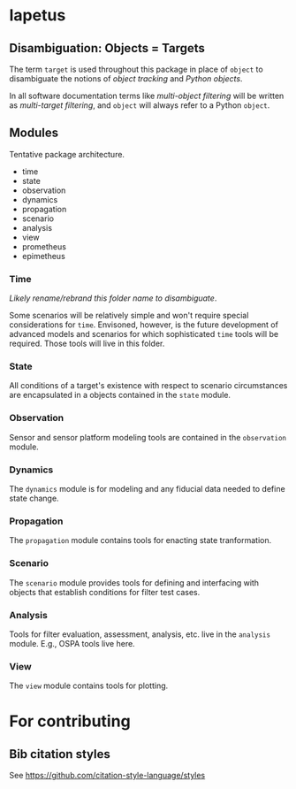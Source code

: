 # Iapetus

## Disambiguation: Objects = Targets
The term `target` is used throughout this package in place of `object` to disambiguate the notions of *object tracking* and *Python objects*.

In all software documentation terms like *multi-object filtering* will be written as *multi-target filtering*, and `object` will always refer to a Python `object`.

## Modules

Tentative package architecture.

- time
- state
- observation
- dynamics
- propagation
- scenario
- analysis
- view
- prometheus
- epimetheus


### Time

*Likely rename/rebrand this folder name to disambiguate*.

Some scenarios will be relatively simple and won't require special considerations for `time`. Envisoned, however, is the future development of advanced models and scenarios for which sophisticated `time` tools will be required. Those tools will live in this folder.


### State

All conditions of a target's existence with respect to scenario circumstances are encapsulated in a objects contained in the `state` module.

### Observation

Sensor and sensor platform modeling tools are contained in the `observation` module.


### Dynamics
The `dynamics` module is for modeling and any fiducial data needed to define state change.

### Propagation
The `propagation` module contains tools for enacting state tranformation.


### Scenario
The `scenario` module provides tools for defining and interfacing with objects that establish conditions for filter test cases.


### Analysis
Tools for filter evaluation, assessment, analysis, etc. live in the `analysis` module. E.g., OSPA tools live here.


### View
The `view` module contains tools for plotting.





# For contributing
## Bib citation styles
See https://github.com/citation-style-language/styles